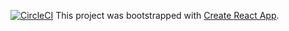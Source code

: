 [![CircleCI](https://circleci.com/gh/sneakymaxy/QC_React.svg?style=svg)](https://circleci.com/gh/sneakymaxy/QC_React)
This project was bootstrapped with [Create React App](https://github.com/facebook/create-react-app).
